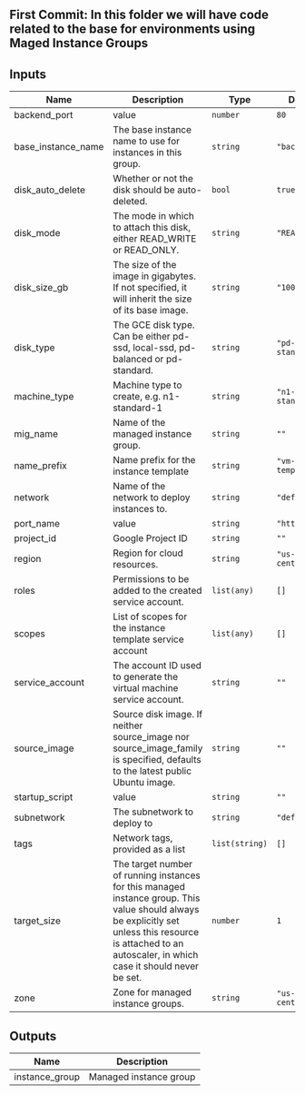 ## First Commit: In this folder we will have code related to the base for environments using Maged Instance Groups

<!-- BEGINNING OF PRE-COMMIT-TERRAFORM DOCS HOOK -->
## Inputs

| Name | Description | Type | Default | Required |
|------|-------------|------|---------|:--------:|
| backend\_port | value | `number` | `80` | no |
| base\_instance\_name | The base instance name to use for instances in this group. | `string` | `"backend-vm"` | no |
| disk\_auto\_delete | Whether or not the disk should be auto-deleted. | `bool` | `true` | no |
| disk\_mode | The mode in which to attach this disk, either READ\_WRITE or READ\_ONLY. | `string` | `"READ_WRITE"` | no |
| disk\_size\_gb | The size of the image in gigabytes. If not specified, it will inherit the size of its base image. | `string` | `"100"` | no |
| disk\_type | The GCE disk type. Can be either pd-ssd, local-ssd, pd-balanced or pd-standard. | `string` | `"pd-standard"` | no |
| machine\_type | Machine type to create, e.g. n1-standard-1 | `string` | `"n1-standard-1"` | no |
| mig\_name | Name of the managed instance group. | `string` | `""` | no |
| name\_prefix | Name prefix for the instance template | `string` | `"vm-template-"` | no |
| network | Name of the network to deploy instances to. | `string` | `"default"` | no |
| port\_name | value | `string` | `"http"` | no |
| project\_id | Google Project ID | `string` | `""` | no |
| region | Region for cloud resources. | `string` | `"us-central1"` | no |
| roles | Permissions to be added to the created service account. | `list(any)` | `[]` | no |
| scopes | List of scopes for the instance template service account | `list(any)` | `[]` | no |
| service\_account | The account ID used to generate the virtual machine service account. | `string` | `""` | no |
| source\_image | Source disk image. If neither source\_image nor source\_image\_family is specified, defaults to the latest public Ubuntu image. | `string` | `""` | no |
| startup\_script | value | `string` | `""` | no |
| subnetwork | The subnetwork to deploy to | `string` | `"default"` | no |
| tags | Network tags, provided as a list | `list(string)` | `[]` | no |
| target\_size | The target number of running instances for this managed instance group. This value should always be explicitly set unless this resource is attached to an autoscaler, in which case it should never be set. | `number` | `1` | no |
| zone | Zone for managed instance groups. | `string` | `"us-central1-f"` | no |

## Outputs

| Name | Description |
|------|-------------|
| instance\_group | Managed instance group |

<!-- END OF PRE-COMMIT-TERRAFORM DOCS HOOK -->
